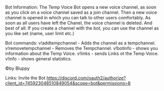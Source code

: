 Bot Information:
The Temp Voice Bot opens a new voice channel,
as soon as you click on a voice channel saved as a join channel.
Then a new voice channel is opened in which you can talk to other users comfortably.
As soon as all users have left the Chanel, the voice channel is deleted.
And best of all: If you create a channel with the bot, you can use the channel as you like
set (name, user limit etc.)


Bot commands:
v!addtempchannel <channelid> - Adds the channel as a tempchannel.
v!removetempchannel <channelid> - Removes the Tempchannel.
v!botinfo - shows you information about the Temp Voice.
v!links - sends Links ot the Temp Voice.
v!info - shows general statistics.

©by Bluppy

Links:
Invite the Bot https://discord.com/oauth2/authorize?client_id=745923048510849054&scope=bot&permissions=8
